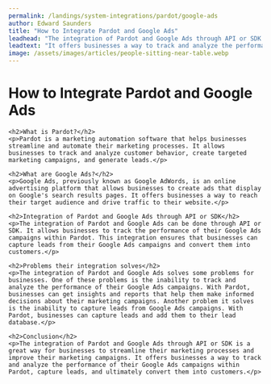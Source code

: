 ```yaml
---
permalink: /landings/system-integrations/pardot/google-ads
author: Edward Saunders
title: "How to Integrate Pardot and Google Ads"
leadhead: "The integration of Pardot and Google Ads through API or SDK is a great way for businesses to streamline their marketing processes and improve their marketing campaigns"
leadtext: "It offers businesses a way to track and analyze the performance of their Google Ads campaigns within Pardot, capture leads, and ultimately convert them into customers."
image: /assets/images/articles/people-sitting-near-table.webp
---
```

<div class="arttext">	<h1>How to Integrate Pardot and Google Ads</h1>

	<h2>What is Pardot?</h2>
	<p>Pardot is a marketing automation software that helps businesses streamline and automate their marketing processes. It allows businesses to track and analyze customer behavior, create targeted marketing campaigns, and generate leads.</p>

	<h2>What are Google Ads?</h2>
	<p>Google Ads, previously known as Google AdWords, is an online advertising platform that allows businesses to create ads that display on Google's search results pages. It offers businesses a way to reach their target audience and drive traffic to their website.</p>

	<h2>Integration of Pardot and Google Ads through API or SDK</h2>
	<p>The integration of Pardot and Google Ads can be done through API or SDK. It allows businesses to track the performance of their Google Ads campaigns within Pardot. This integration ensures that businesses can capture leads from their Google Ads campaigns and convert them into customers.</p>

	<h2>Problems their integration solves</h2>
	<p>The integration of Pardot and Google Ads solves some problems for businesses. One of these problems is the inability to track and analyze the performance of their Google Ads campaigns. With Pardot, businesses can get insights and reports that help them make informed decisions about their marketing campaigns. Another problem it solves is the inability to capture leads from Google Ads campaigns. With Pardot, businesses can capture leads and add them to their lead database.</p>

	<h2>Conclusion</h2>
	<p>The integration of Pardot and Google Ads through API or SDK is a great way for businesses to streamline their marketing processes and improve their marketing campaigns. It offers businesses a way to track and analyze the performance of their Google Ads campaigns within Pardot, capture leads, and ultimately convert them into customers.</p>

</div>